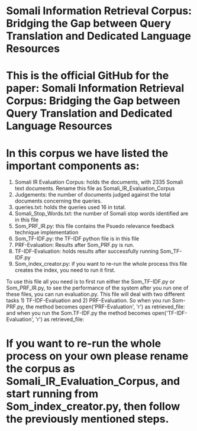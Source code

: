 # Somali Information Retrieval Corpus: Bridging the Gap between Query Translation and Dedicated Language Resources

# This is the official GitHub for the paper: Somali Information Retrieval Corpus: Bridging the Gap between Query Translation and Dedicated Language Resources 
# In this corpus we have listed the important components as:



1) Somali IR Evaluation Corpus: holds the documents, with 2335 Somali text documents. Rename this file as Somali_IR_Evaluation_Corpus
2) Judgements: the number of documents judged against the total documents concerning the queries.
3) queries.txt: holds the queries used 16 in total.
4) Somali_Stop_Words.txt: the number of Somali stop words identified are in this file
5) Som_PRF_IR.py: this file contains the Psuedo relevance feedback technique implementation
6) Som_TF-IDF.py: the TF-IDF python file is in this file
7) PRF-Evaluation: Results after Som_PRF.py is run.
8) TF-IDF-Evaluation: holds results after successfully running Som_TF-IDF.py
9) Som_index_creator.py: if you want to re-run the whole process this file creates the index, you need to run it first.





To use this file all you need is to first run either the Som_TF-IDF.py or Som_PRF_IR.py, to see the performance of the system after you run one of these files,
you can run evaluation.py. This file will deal with two different tasks 1) TF-IDF-Evaluation and 2) PRF-Evaluation. So when you run Som-PRF.py, the method becomes open('PRF-Evaluation', 'r') as retrieved_file: and when you run the Som.TF-IDF.py the method becomes open('TF-IDF-Evaluation', 'r') as retrieved_file:

# If you want to re-run the whole process on your own please rename the corpus as Somali_IR_Evaluation_Corpus, and start running from Som_index_creator.py, then follow the previously mentioned steps.

